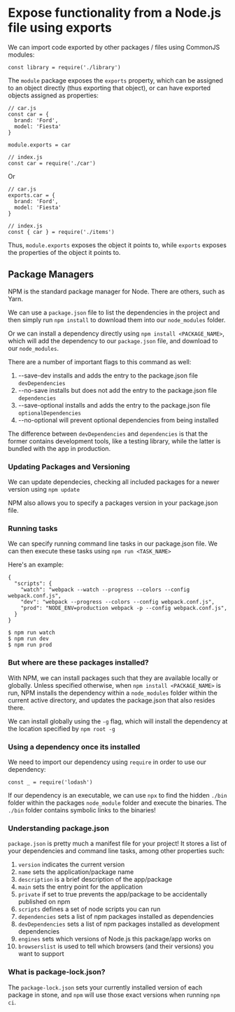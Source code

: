 # Expose functionality from a Node.js file using exports

We can import code exported by other packages / files using CommonJS modules:

    const library = require('./library')

The `module` package exposes the `exports` property, which can be assigned to an
object directly (thus exporting that object), or can have exported objects
assigned as properties:

    // car.js
    const car = {
      brand: 'Ford',
      model: 'Fiesta'
    }

    module.exports = car

    // index.js
    const car = require('./car')

Or

    // car.js
    exports.car = {
      brand: 'Ford',
      model: 'Fiesta'
    }

    // index.js
    const { car } = require('./items')

Thus, `module.exports` exposes the object it points to, while `exports` exposes
the properties of the object it points to.

## Package Managers

NPM is the standard package manager for Node. There are others, such as Yarn.

We can use a `package.json` file to list the dependencies in the project and
then simply run `npm install` to download them into our `node_modules` folder.

Or we can install a dependency directly using `npm install <PACKAGE_NAME>`,
which will add the dependency to our `package.json` file, and download to our
`node_modules`.

There are a number of important flags to this command as well:

1. --save-dev installs and adds the entry to the package.json file
   `devDependencies`
2. --no-save installs but does not add the entry to the package.json file
   `dependencies`
3. --save-optional installs and adds the entry to the package.json file
   `optionalDependencies`
4. --no-optional will prevent optional dependencies from being installed

The difference between `devDependencies` and `dependencies` is that the former
contains development tools, like a testing library, while the latter is bundled
with the app in production.

### Updating Packages and Versioning

We can update dependecies, checking all included packages for a newer version
using `npm update`

NPM also allows you to specify a packages version in your package.json file.

### Running tasks

We can specify running command line tasks in our package.json file. We can then
execute these tasks using `npm run <TASK_NAME>`

Here's an example:

    {
      "scripts": {
        "watch": "webpack --watch --progress --colors --config webpack.conf.js",
        "dev": "webpack --progress --colors --config webpack.conf.js",
        "prod": "NODE_ENV=production webpack -p --config webpack.conf.js",
      }
    }

    $ npm run watch
    $ npm run dev
    $ npm run prod

### But where are these packages installed?

With NPM, we can install packages such that they are available locally or
globally. Unless specified otherwise, when `npm install <PACKAGE_NAME>` is run,
NPM installs the dependency within a `node_modules` folder within the current
active directory, and updates the package.json that also resides there.

We can install globally using the `-g` flag, which will install the dependency
at the location specified by `npm root -g`

### Using a dependency once its installed

We need to import our dependency using `require` in order to use our dependency:

    const _ = require('lodash')

If our dependency is an executable, we can use `npx` to find the hidden `./bin`
folder within the packages `node_module` folder and execute the binaries. The
`./bin` folder contains symbolic links to the binaries!

### Understanding package.json

`package.json` is pretty much a manifest file for your project! It stores a list
of your dependencies and command line tasks, among other properties such:

1. `version` indicates the current version
1. `name` sets the application/package name
1. `description` is a brief description of the app/package
1. `main` sets the entry point for the application
1. `private` if set to true prevents the app/package to be accidentally
   published on npm
1. `scripts` defines a set of node scripts you can run
1. `dependencies` sets a list of npm packages installed as dependencies
1. `devDependencies` sets a list of npm packages installed as development
   dependencies
1. `engines` sets which versions of Node.js this package/app works on
1. `browserslist` is used to tell which browsers (and their versions) you want
   to support

### What is package-lock.json?

The `package-lock.json` sets your currently installed version of each package in
stone, and `npm` will use those exact versions when running `npm ci`.
